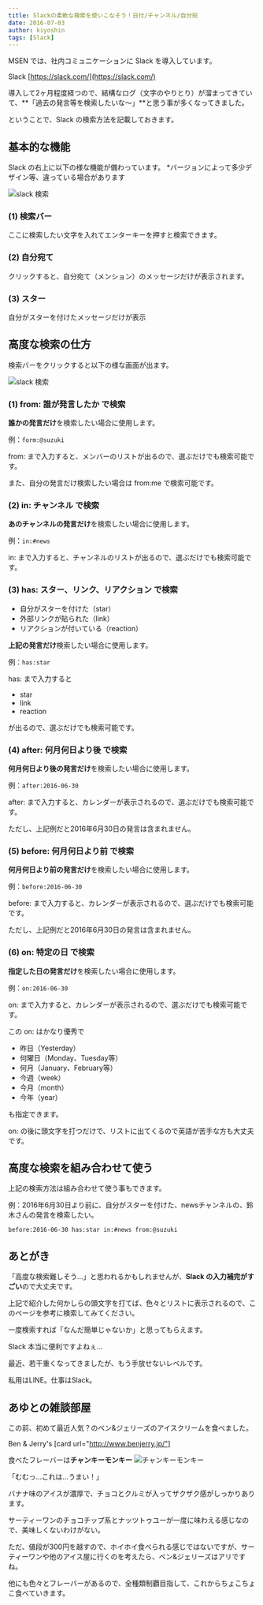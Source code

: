 ```yaml
---
title: Slackの柔軟な検索を使いこなそう！日付/チャンネル/自分宛
date: 2016-07-03
author: kiyoshin
tags: [Slack]
---
```


MSEN では、社内コミュニケーションに Slack を導入しています。

Slack
[https://slack.com/](https://slack.com/)

導入して2ヶ月程度経つので、結構なログ（文字のやりとり）が溜まってきていて、**「過去の発言等を検索したいな～」**と思う事が多くなってきました。

ということで、Slack の検索方法を記載しておきます。

## 基本的な機能

Slack の右上に以下の様な機能が備わっています。
*バージョンによって多少デザイン等、違っている場合があります

![slack 検索](images/slack-search-feature-1.png)

### (1) 検索バー
ここに検索したい文字を入れてエンターキーを押すと検索できます。

### (2) 自分宛て
クリックすると、自分宛て（メンション）のメッセージだけが表示されます。

### (3) スター
自分がスターを付けたメッセージだけが表示

## 高度な検索の仕方

検索バーをクリックすると以下の様な画面が出ます。

![slack 検索](images/slack-search-feature-2.png)

### (1) from: 誰が発言したか で検索
**誰かの発言だけ**を検索したい場合に使用します。

例：`form:@suzuki`

from: まで入力すると、メンバーのリストが出るので、選ぶだけでも検索可能です。

また、自分の発言だけ検索したい場合は from:me で検索可能です。

### (2) in: チャンネル で検索
**あのチャンネルの発言だけ**を検索したい場合に使用します。

例：`in:#news`

in: まで入力すると、チャンネルのリストが出るので、選ぶだけでも検索可能です。

### (3) has: スター、リンク、リアクション で検索
* 自分がスターを付けた（star）
* 外部リンクが貼られた（link）
* リアクションが付いている（reaction）

**上記の発言だけ**検索したい場合に使用します。

例：`has:star`

has: まで入力すると
* star
* link
* reaction

が出るので、選ぶだけでも検索可能です。

### (4) after: 何月何日より後 で検索
**何月何日より後の発言だけ**を検索したい場合に使用します。

例：`after:2016-06-30`

after: まで入力すると、カレンダーが表示されるので、選ぶだけでも検索可能です。

ただし、上記例だと2016年6月30日の発言は含まれません。

### (5) before: 何月何日より前 で検索
**何月何日より前の発言だけ**を検索したい場合に使用します。

例：`before:2016-06-30`

before: まで入力すると、カレンダーが表示されるので、選ぶだけでも検索可能です。

ただし、上記例だと2016年6月30日の発言は含まれません。

### (6) on: 特定の日 で検索
**指定した日の発言だけ**を検索したい場合に使用します。

例：`on:2016-06-30`

on: まで入力すると、カレンダーが表示されるので、選ぶだけでも検索可能です。

この on: はかなり優秀で

* 昨日（Yesterday）
* 何曜日（Monday、Tuesday等）
* 何月（January、February等）
* 今週（week）
* 今月（month）
* 今年（year）

も指定できます。

on: の後に頭文字を打つだけで、リストに出てくるので英語が苦手な方も大丈夫です。

## 高度な検索を組み合わせて使う

上記の検索方法は組み合わせて使う事もできます。

例：2016年6月30日より前に、自分がスターを付けた、newsチャンネルの、鈴木さんの発言を検索したい。

`before:2016-06-30 has:star in:#news from:@suzuki`

## あとがき

「高度な検索難しそう…」と思われるかもしれませんが、**Slack の入力補完がすごい**ので大丈夫です。

上記で紹介した何かしらの頭文字を打てば、色々とリストに表示されるので、このページを参考に検索してみてください。

一度検索すれば「なんだ簡単じゃないか」と思ってもらえます。

Slack 本当に便利ですよねぇ…

最近、若干重くなってきましたが、もう手放せないレベルです。

私用はLINE。仕事はSlack。

## あゆとの雑談部屋
この前、初めて最近人気？のベン&ジェリーズのアイスクリームを食べました。

Ben & Jerry's
[card url="http://www.benjerry.jp/"]

食べたフレーバーは**チャンキーモンキー**
![チャンキーモンキー](images/slack-search-feature-3.png)

「むむっ…これは…うまい！」

バナナ味のアイスが濃厚で、チョコとクルミが入ってザクザク感がしっかりあります。

サーティーワンのチョコチップ系とナッツトゥユーが一度に味わえる感じなので、美味しくないわけがない。

ただ、値段が300円を越すので、ホイホイ食べられる感じではないですが、サーティーワンや他のアイス屋に行くのを考えたら、ベン&ジェリーズはアリですね。

他にも色々とフレーバーがあるので、全種類制覇目指して、これからちょこちょこ食べていきます。

